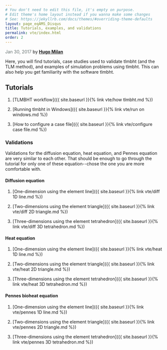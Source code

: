 ```yaml
---
# You don't need to edit this file, it's empty on purpose.
# Edit theme's home layout instead if you wanna make some changes
# See: https://jekyllrb.com/docs/themes/#overriding-theme-defaults
layout: page_eqAMS_Disqus
title: Tutorials, examples, and validations
permalink: vte/index.html
order: 2
---
```


<span style="color:#697473">Jan 30, 2017</span> by [**Hugo Milan**](https://hugomilan.github.io/)

Here, you will find tutorials, case studies used to validate tlmbht (and the TLM method), and examples of simulation problems using tlmbht. This can also help you get familiarity with the software tlmbht. 

## Tutorials

1. [TLMBHT workflow]({{ site.baseurl }}{% link vte/how tlmbht.md %})

2. [Running tlmbht in Windows]({{ site.baseurl }}{% link vte/run on windows.md %})

3. [How to configure a case file]({{ site.baseurl }}{% link vte/configure case file.md %})



### Validations

Validations for the diffusion equation, heat equation, and Pennes equation are very similar to each other. That should be enough to go through the tutorial for only one of these equation--chose the one you are more comfortable with.

#### Diffusion equation

1. [One-dimension using the element line]({{ site.baseurl }}{% link vte/diff 1D line.md %})

2. [Two-dimensions using the element triangle]({{ site.baseurl }}{% link vte/diff 2D triangle.md %})

3. [Three-dimensions using the element tetrahedron]({{ site.baseurl }}{% link vte/diff 3D tetrahedron.md %})

#### Heat equation

1. [One-dimension using the element line]({{ site.baseurl }}{% link vte/heat 1D line.md %})

2. [Two-dimensions using the element triangle]({{ site.baseurl }}{% link vte/heat 2D triangle.md %})

3. [Three-dimensions using the element tetrahedron]({{ site.baseurl }}{% link vte/heat 3D tetrahedron.md %})

#### Pennes bioheat equation

1. [One-dimension using the element line]({{ site.baseurl }}{% link vte/pennes 1D line.md %})

2. [Two-dimensions using the element triangle]({{ site.baseurl }}{% link vte/pennes 2D triangle.md %})

3. [Three-dimensions using the element tetrahedron]({{ site.baseurl }}{% link vte/pennes 3D tetrahedron.md %})
